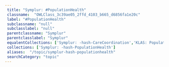 ```yaml
--- 
 title: "Symplur: #PopulationHealth" 
 classname:  "OWLClass_3c39ae05_2ffd_4103_b665_d6856fa1e20c" 
 label: "#PopulationHealth" 
 subclassname: "null" 
 subclasslabel: "null" 
 parentclassname: "Symplur" 
 parentclasslabel: "Symplur" 
 equalentCollections: ['Symplur: -hash-CareCoordination','KLAS: Population Health','KLAS: Value-Based Care Consulting','HIMSS: Population and Public Health','Healthcare IT News: Population Health','Symplur: -hash-PopHealthRT','Healthcare IT News: Population Risk & Quality Management','Symplur: -hash-medicalwearables','Medigy: Population Health Management','Medigy: Population Health','Frost & Sullivan: Population Health Management (PHM)'] 
 collections: ['Symplur: -hash-PopulationHealth']
 aliases:  "/topic/symplur-hash-populationhealth"  
 searchCategory: "topic" 
---
```

